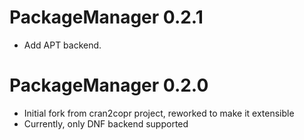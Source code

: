 # PackageManager 0.2.1

- Add APT backend.

# PackageManager 0.2.0

- Initial fork from cran2copr project, reworked to make it extensible
- Currently, only DNF backend supported
